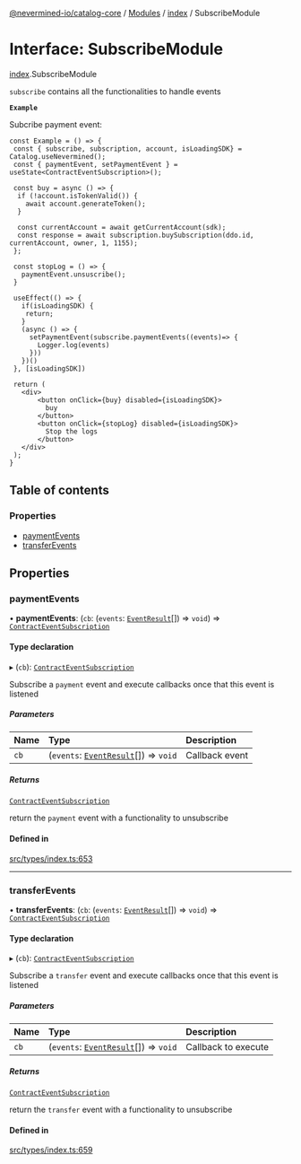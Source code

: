[@nevermined-io/catalog-core](../README.md) / [Modules](../modules.md) / [index](../modules/index.md) / SubscribeModule

# Interface: SubscribeModule

[index](../modules/index.md).SubscribeModule

`subscribe` contains all the functionalities to handle events

**`Example`**

Subcribe payment event:

```tsx
const Example = () => {
 const { subscribe, subscription, account, isLoadingSDK} = Catalog.useNevermined();
 const { paymentEvent, setPaymentEvent } = useState<ContractEventSubscription>();

 const buy = async () => {
  if (!account.isTokenValid()) {
    await account.generateToken();
  }

  const currentAccount = await getCurrentAccount(sdk);
  const response = await subscription.buySubscription(ddo.id, currentAccount, owner, 1, 1155);
 };

 const stopLog = () => {
   paymentEvent.unsuscribe();
 }

 useEffect(() => {
   if(isLoadingSDK) {
    return;
   }
   (async () => {
     setPaymentEvent(subscribe.paymentEvents((events)=> {
       Logger.log(events)
     }))
   })()
 }, [isLoadingSDK])
 
 return (
   <div>
       <button onClick={buy} disabled={isLoadingSDK}>
         buy
       </button>
       <button onClick={stopLog} disabled={isLoadingSDK}>
         Stop the logs
       </button>
   </div>
 );
}
```

## Table of contents

### Properties

- [paymentEvents](index.SubscribeModule.md#paymentevents)
- [transferEvents](index.SubscribeModule.md#transferevents)

## Properties

### paymentEvents

• **paymentEvents**: (`cb`: (`events`: [`EventResult`](../modules/index.md#eventresult)[]) => `void`) => [`ContractEventSubscription`](index.ContractEventSubscription.md)

#### Type declaration

▸ (`cb`): [`ContractEventSubscription`](index.ContractEventSubscription.md)

Subscribe a `payment` event and execute callbacks once that this event is listened

##### Parameters

| Name | Type | Description |
| :------ | :------ | :------ |
| `cb` | (`events`: [`EventResult`](../modules/index.md#eventresult)[]) => `void` | Callback event |

##### Returns

[`ContractEventSubscription`](index.ContractEventSubscription.md)

return the `payment` event with a functionality to unsubscribe

#### Defined in

[src/types/index.ts:653](https://github.com/nevermined-io/components-catalog/blob/f49140f/lib/src/types/index.ts#L653)

___

### transferEvents

• **transferEvents**: (`cb`: (`events`: [`EventResult`](../modules/index.md#eventresult)[]) => `void`) => [`ContractEventSubscription`](index.ContractEventSubscription.md)

#### Type declaration

▸ (`cb`): [`ContractEventSubscription`](index.ContractEventSubscription.md)

Subscribe a `transfer` event and execute callbacks once that this event is listened

##### Parameters

| Name | Type | Description |
| :------ | :------ | :------ |
| `cb` | (`events`: [`EventResult`](../modules/index.md#eventresult)[]) => `void` | Callback to execute |

##### Returns

[`ContractEventSubscription`](index.ContractEventSubscription.md)

return the `transfer` event with a functionality to unsubscribe

#### Defined in

[src/types/index.ts:659](https://github.com/nevermined-io/components-catalog/blob/f49140f/lib/src/types/index.ts#L659)
